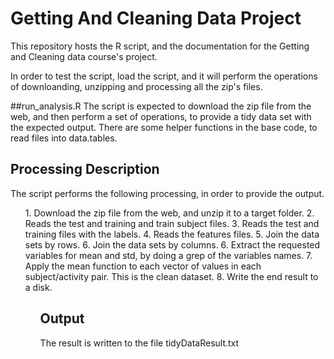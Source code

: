 # Getting And Cleaning Data Project
This repository hosts the R script, and the documentation for the Getting and Cleaning data course's project.

In order to test the script, load the script, and it will perform the operations of downloanding, unzipping and processing all the zip's files.

##run_analysis.R
The script is expected to download the zip file from the web, and then perform a set of operations, to provide a tidy data set with the expected output.
There are some helper functions in the base code, to read files into data.tables.

## Processing Description
The script performs the following processing, in order to provide the output.
<ul>
1. Download the zip file from the web, and unzip it to a target folder.
2. Reads the test and training and train subject files.
3. Reads the test and training files with the labels.
4. Reads the features files.
5. Join the data sets by rows.
6. Join the data sets by columns.
6. Extract the requested variables for mean and std, by doing a grep of the variables names.
7. Apply the mean function to each vector of values in each subject/activity pair. This is the clean dataset.
8. Write the end result to a disk.
<ul>

## Output
The result is written to the file tidyDataResult.txt
